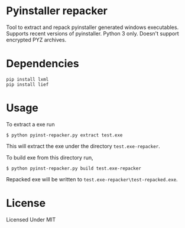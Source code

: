 # Pyinstaller repacker

Tool to extract and repack pyinstaller generated windows executables. Supports recent versions of pyinstaller. Python 3 only. Doesn't support encrypted PYZ archives.

# Dependencies

```
pip install lxml
pip install lief
```

# Usage

To extract a exe run

```
$ python pyinst-repacker.py extract test.exe
```

This will extract the exe under the directory `test.exe-repacker`.

To build exe from this directory run,

```
$ python pyinst-repacker.py build test.exe-repacker
```

Repacked exe will be written to `test.exe-repacker\test-repacked.exe`.

# License

Licensed Under MIT
